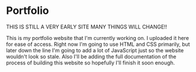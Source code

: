 # Portfolio

THIS IS STILL A VERY EARLY SITE MANY THINGS WILL CHANGE!!

This is my portfolio website that I'm currently working on. I uploaded it here for ease of access. Right now I'm going to use HTML and CSS primarily, but later down the line I'm going
to add a lot of JavaScript just so the website wouldn't look so stale. Also I'll be adding the full documentation of the process of building this website so hopefully I'll finish it soon enough. 
